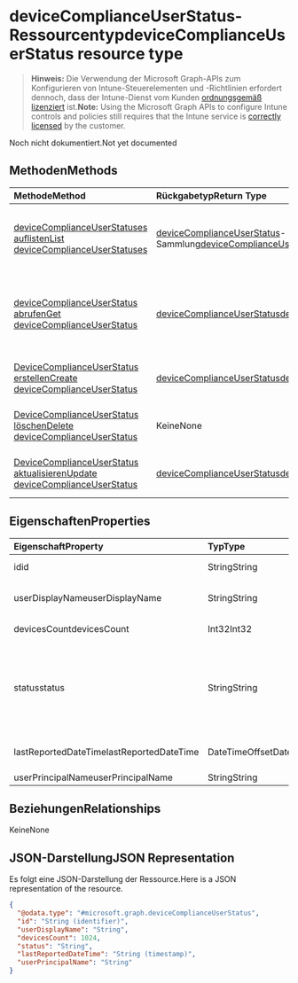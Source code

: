 # <a name="devicecomplianceuserstatus-resource-type"></a><span data-ttu-id="d77b5-101">deviceComplianceUserStatus-Ressourcentyp</span><span class="sxs-lookup"><span data-stu-id="d77b5-101">deviceComplianceUserStatus resource type</span></span>

> <span data-ttu-id="d77b5-102">**Hinweis:** Die Verwendung der Microsoft Graph-APIs zum Konfigurieren von Intune-Steuerelementen und -Richtlinien erfordert dennoch, dass der Intune-Dienst vom Kunden [ordnungsgemäß lizenziert](https://go.microsoft.com/fwlink/?linkid=839381) ist.</span><span class="sxs-lookup"><span data-stu-id="d77b5-102">**Note:** Using the Microsoft Graph APIs to configure Intune controls and policies still requires that the Intune service is [correctly licensed](https://go.microsoft.com/fwlink/?linkid=839381) by the customer.</span></span>

<span data-ttu-id="d77b5-103">Noch nicht dokumentiert.</span><span class="sxs-lookup"><span data-stu-id="d77b5-103">Not yet documented</span></span>
## <a name="methods"></a><span data-ttu-id="d77b5-104">Methoden</span><span class="sxs-lookup"><span data-stu-id="d77b5-104">Methods</span></span>
|<span data-ttu-id="d77b5-105">Methode</span><span class="sxs-lookup"><span data-stu-id="d77b5-105">Method</span></span>|<span data-ttu-id="d77b5-106">Rückgabetyp</span><span class="sxs-lookup"><span data-stu-id="d77b5-106">Return Type</span></span>|<span data-ttu-id="d77b5-107">Beschreibung</span><span class="sxs-lookup"><span data-stu-id="d77b5-107">Description</span></span>|
|:---|:---|:---|
|[<span data-ttu-id="d77b5-108">deviceComplianceUserStatuses auflisten</span><span class="sxs-lookup"><span data-stu-id="d77b5-108">List deviceComplianceUserStatuses</span></span>](../api/intune_deviceconfig_devicecomplianceuserstatus_list.md)|<span data-ttu-id="d77b5-109">[deviceComplianceUserStatus](../resources/intune_deviceconfig_devicecomplianceuserstatus.md)-Sammlung</span><span class="sxs-lookup"><span data-stu-id="d77b5-109">[deviceComplianceUserStatus](../resources/intune_deviceconfig_devicecomplianceuserstatus.md) collection</span></span>|<span data-ttu-id="d77b5-110">Auflisten von Eigenschaften und Beziehungen der [deviceComplianceUserStatus](../resources/intune_deviceconfig_devicecomplianceuserstatus.md)-Objekte.</span><span class="sxs-lookup"><span data-stu-id="d77b5-110">List properties and relationships of the [deviceComplianceUserStatus](../resources/intune_deviceconfig_devicecomplianceuserstatus.md) objects.</span></span>|
|[<span data-ttu-id="d77b5-111">deviceComplianceUserStatus abrufen</span><span class="sxs-lookup"><span data-stu-id="d77b5-111">Get deviceComplianceUserStatus</span></span>](../api/intune_deviceconfig_devicecomplianceuserstatus_get.md)|[<span data-ttu-id="d77b5-112">deviceComplianceUserStatus</span><span class="sxs-lookup"><span data-stu-id="d77b5-112">deviceComplianceUserStatus</span></span>](../resources/intune_deviceconfig_devicecomplianceuserstatus.md)|<span data-ttu-id="d77b5-113">Lesen von Eigenschaften und Beziehungen des [deviceComplianceUserStatus](../resources/intune_deviceconfig_devicecomplianceuserstatus.md)-Objekts.</span><span class="sxs-lookup"><span data-stu-id="d77b5-113">Read properties and relationships of [plannerAssignedToTaskBoardTaskFormat](../resources/intune_deviceconfig_devicecomplianceuserstatus.md) object.</span></span>|
|[<span data-ttu-id="d77b5-114">DeviceComplianceUserStatus erstellen</span><span class="sxs-lookup"><span data-stu-id="d77b5-114">Create deviceComplianceUserStatus</span></span>](../api/intune_deviceconfig_devicecomplianceuserstatus_create.md)|[<span data-ttu-id="d77b5-115">deviceComplianceUserStatus</span><span class="sxs-lookup"><span data-stu-id="d77b5-115">deviceComplianceUserStatus</span></span>](../resources/intune_deviceconfig_devicecomplianceuserstatus.md)|<span data-ttu-id="d77b5-116">Erstellen eines neuen [deviceComplianceUserStatus](../resources/intune_deviceconfig_devicecomplianceuserstatus.md)-Objekts.</span><span class="sxs-lookup"><span data-stu-id="d77b5-116">Create a new [plannerBucket](../resources/intune_deviceconfig_devicecomplianceuserstatus.md) object.</span></span>|
|[<span data-ttu-id="d77b5-117">DeviceComplianceUserStatus löschen</span><span class="sxs-lookup"><span data-stu-id="d77b5-117">Delete deviceComplianceUserStatus</span></span>](../api/intune_deviceconfig_devicecomplianceuserstatus_delete.md)|<span data-ttu-id="d77b5-118">Keine</span><span class="sxs-lookup"><span data-stu-id="d77b5-118">None</span></span>|<span data-ttu-id="d77b5-119">Löscht ein [deviceComplianceUserStatus](../resources/intune_deviceconfig_devicecomplianceuserstatus.md)-Objekt.</span><span class="sxs-lookup"><span data-stu-id="d77b5-119">Deletes a [deviceComplianceUserStatus](../resources/intune_deviceconfig_devicecomplianceuserstatus.md).</span></span>|
|[<span data-ttu-id="d77b5-120">DeviceComplianceUserStatus aktualisieren</span><span class="sxs-lookup"><span data-stu-id="d77b5-120">Update deviceComplianceUserStatus</span></span>](../api/intune_deviceconfig_devicecomplianceuserstatus_update.md)|[<span data-ttu-id="d77b5-121">deviceComplianceUserStatus</span><span class="sxs-lookup"><span data-stu-id="d77b5-121">deviceComplianceUserStatus</span></span>](../resources/intune_deviceconfig_devicecomplianceuserstatus.md)|<span data-ttu-id="d77b5-122">Aktualisieren der Eigenschaften eines [deviceComplianceUserStatus](../resources/intune_deviceconfig_devicecomplianceuserstatus.md)-Objekts.</span><span class="sxs-lookup"><span data-stu-id="d77b5-122">Update the properties of a [calendar](../resources/intune_deviceconfig_devicecomplianceuserstatus.md) object.</span></span>|

## <a name="properties"></a><span data-ttu-id="d77b5-123">Eigenschaften</span><span class="sxs-lookup"><span data-stu-id="d77b5-123">Properties</span></span>
|<span data-ttu-id="d77b5-124">Eigenschaft</span><span class="sxs-lookup"><span data-stu-id="d77b5-124">Property</span></span>|<span data-ttu-id="d77b5-125">Typ</span><span class="sxs-lookup"><span data-stu-id="d77b5-125">Type</span></span>|<span data-ttu-id="d77b5-126">Beschreibung</span><span class="sxs-lookup"><span data-stu-id="d77b5-126">Description</span></span>|
|:---|:---|:---|
|<span data-ttu-id="d77b5-127">id</span><span class="sxs-lookup"><span data-stu-id="d77b5-127">id</span></span>|<span data-ttu-id="d77b5-128">String</span><span class="sxs-lookup"><span data-stu-id="d77b5-128">String</span></span>|<span data-ttu-id="d77b5-129">Schlüssel der Entität.</span><span class="sxs-lookup"><span data-stu-id="d77b5-129">Key of the setting.</span></span>|
|<span data-ttu-id="d77b5-130">userDisplayName</span><span class="sxs-lookup"><span data-stu-id="d77b5-130">userDisplayName</span></span>|<span data-ttu-id="d77b5-131">String</span><span class="sxs-lookup"><span data-stu-id="d77b5-131">String</span></span>|<span data-ttu-id="d77b5-132">Benutzername des DevicePolicyStatus</span><span class="sxs-lookup"><span data-stu-id="d77b5-132">User name of the DevicePolicyStatus.</span></span>|
|<span data-ttu-id="d77b5-133">devicesCount</span><span class="sxs-lookup"><span data-stu-id="d77b5-133">devicesCount</span></span>|<span data-ttu-id="d77b5-134">Int32</span><span class="sxs-lookup"><span data-stu-id="d77b5-134">Int32</span></span>|<span data-ttu-id="d77b5-135">Geräteanzahl für diesen Benutzer</span><span class="sxs-lookup"><span data-stu-id="d77b5-135">Devices count for that user.</span></span>|
|<span data-ttu-id="d77b5-136">status</span><span class="sxs-lookup"><span data-stu-id="d77b5-136">status</span></span>|<span data-ttu-id="d77b5-137">String</span><span class="sxs-lookup"><span data-stu-id="d77b5-137">String</span></span>|<span data-ttu-id="d77b5-138">Compliance-Status des Richtlinienberichts</span><span class="sxs-lookup"><span data-stu-id="d77b5-138">Compliance status of the policy report.</span></span> <span data-ttu-id="d77b5-139">Mögliche Werte: `unknown`, `notApplicable`, `compliant`, `remediated`, `nonCompliant`, `error`, `conflict`.</span><span class="sxs-lookup"><span data-stu-id="d77b5-139">Possible values are: `unknown`, `notApplicable`, `compliant`, `remediated`, `nonCompliant`, `error`, `conflict`.</span></span>|
|<span data-ttu-id="d77b5-140">lastReportedDateTime</span><span class="sxs-lookup"><span data-stu-id="d77b5-140">lastReportedDateTime</span></span>|<span data-ttu-id="d77b5-141">DateTimeOffset</span><span class="sxs-lookup"><span data-stu-id="d77b5-141">DateTimeOffset</span></span>|<span data-ttu-id="d77b5-142">Datum und Uhrzeit der letzten Änderung des Richtlinienberichts</span><span class="sxs-lookup"><span data-stu-id="d77b5-142">Last modified date time of the policy report.</span></span>|
|<span data-ttu-id="d77b5-143">userPrincipalName</span><span class="sxs-lookup"><span data-stu-id="d77b5-143">userPrincipalName</span></span>|<span data-ttu-id="d77b5-144">String</span><span class="sxs-lookup"><span data-stu-id="d77b5-144">String</span></span>|<span data-ttu-id="d77b5-145">UserPrincipalName.</span><span class="sxs-lookup"><span data-stu-id="d77b5-145">userPrincipalName</span></span>|

## <a name="relationships"></a><span data-ttu-id="d77b5-146">Beziehungen</span><span class="sxs-lookup"><span data-stu-id="d77b5-146">Relationships</span></span>
<span data-ttu-id="d77b5-147">Keine</span><span class="sxs-lookup"><span data-stu-id="d77b5-147">None</span></span>
## <a name="json-representation"></a><span data-ttu-id="d77b5-148">JSON-Darstellung</span><span class="sxs-lookup"><span data-stu-id="d77b5-148">JSON Representation</span></span>
<span data-ttu-id="d77b5-149">Es folgt eine JSON-Darstellung der Ressource.</span><span class="sxs-lookup"><span data-stu-id="d77b5-149">Here is a JSON representation of the resource.</span></span>
<!-- {
  "blockType": "resource",
  "keyProperty": "id",
  "@odata.type": "microsoft.graph.deviceComplianceUserStatus"
}
-->
``` json
{
  "@odata.type": "#microsoft.graph.deviceComplianceUserStatus",
  "id": "String (identifier)",
  "userDisplayName": "String",
  "devicesCount": 1024,
  "status": "String",
  "lastReportedDateTime": "String (timestamp)",
  "userPrincipalName": "String"
}
```



